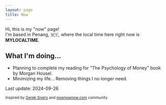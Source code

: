 ```yaml
---
layout: page
title: Now
---
```


Hi, this is my "now" page!<br>
I'm based in Penang, 🇲🇾, where the local time here right now is <strong id="localTime">MYLOCALTIME</strong>.

## What I'm doing...

- Planning to complete my reading for "The Psychology of Money" book by Morgan Housel.
- Minimizing my life... Removing things I no longer need.

Last update: 2024-09-26

<small>Inspired by [Derek Sivers](https://sive.rs/nowff) and [nownownow.com](https://nownownow.com/) community.</small>

<script>
function updateClock() {
  var now = new Date(new Date().toLocaleString('en-US', { timeZone: 'Asia/Kuala_Lumpur' }));
  var timeString = now.toLocaleTimeString('en-US', { hour: 'numeric', minute: 'numeric', second: 'numeric', hour12: true });
  var dayName = now.toLocaleDateString('en-US', { weekday: 'long' });
  document.getElementById('localTime').textContent = timeString + " (" + dayName + ")";
}
setInterval(updateClock, 1000);
updateClock();
</script>